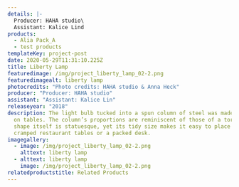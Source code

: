 ```yaml
---
details: |-
  Producer: HAHA studio\
  Assistant: Kalice Lind
products:
  - Alia Pack_A
  - test products
templateKey: project-post
date: 2020-05-29T11:31:10.225Z
title: Liberty Lamp
featuredimage: /img/project_liberty_lamp_02-2.png
featuredimagealt: liberty lamp
photocredits: "Photo credits: HAHA studio & Anna Heck"
producer: "Producer: HAHA studio"
assistant: "Assistant: Kalice Lin"
releaseyear: "2018"
description: The light bulb tucked into a spun column of steel was made to sit
  on tables. The column’s proportions are reminiscent of those of a torch. The
  shape itself is statuesque, yet its tidy size makes it easy to place around
  cramped restaurant tables or a packed desk.
imagegallery:
  - image: /img/project_liberty_lamp_02-2.png
    alttext: liberty lamp
  - alttext: liberty lamp
    image: /img/project_liberty_lamp_02-2.png
relatedproductstitle: Related Products
---
```

